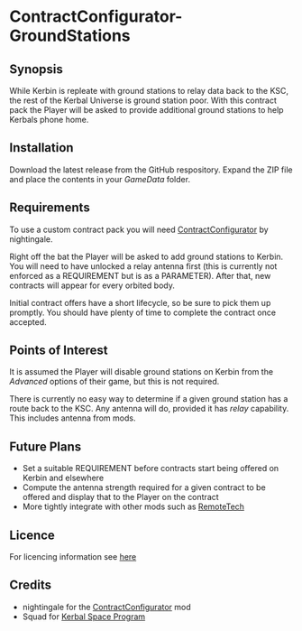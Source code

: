# ContractConfigurator-GroundStations

## Synopsis

While Kerbin is repleate with ground stations to relay data back to the KSC, the rest of the Kerbal Universe is ground station poor. With this contract pack the Player will be asked to provide additional ground stations to help Kerbals phone home.

## Installation

Download the latest release from the GitHub respository. Expand the ZIP file and place the contents in your _GameData_ folder.

## Requirements

To use a custom contract pack you will need [ContractConfigurator](https://forum.kerbalspaceprogram.com/index.php?/topic/91625-130-contract-configurator-v1232-2017-08-03/) by nightingale.

Right off the bat the Player will be asked to add ground stations to Kerbin. You will need to have unlocked a relay antenna first (this is currently not enforced as a REQUIREMENT but is as a PARAMETER). After that, new contracts will appear for every orbited body.

Initial contract offers have a short lifecycle, so be sure to pick them up promptly. You should have plenty of time to complete the contract once accepted.

## Points of Interest

It is assumed the Player will disable ground stations on Kerbin from the _Advanced_ options of their game, but this is not required.

There is currently no easy way to determine if a given ground station has a route back to the KSC. Any antenna will do, provided it has _relay_ capability. This includes antenna from mods.

## Future Plans

- Set a suitable REQUIREMENT before contracts start being offered on Kerbin and elsewhere
- Compute the antenna strength required for a given contract to be offered and display that to the Player on the contract
- More tightly integrate with other mods such as [RemoteTech](https://forum.kerbalspaceprogram.com/index.php?/topic/139167-13-remotetech-v188-2017-09-03/)

## Licence

For licencing information see [here](https://raw.githubusercontent.com/Viruk67/ContractConfigurator-GroundStations/master/LICENSE)

## Credits

- nightingale for the [ContractConfigurator](https://forum.kerbalspaceprogram.com/index.php?/topic/91625-130-contract-configurator-v1232-2017-08-03/) mod
- Squad for [Kerbal Space Program](https://kerbalspaceprogram.com)
